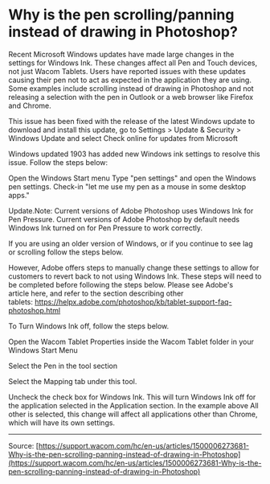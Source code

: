 # Why is the pen scrolling/panning instead of drawing in Photoshop?

Recent Microsoft Windows updates have made large changes in the settings for Windows Ink. These changes affect all Pen and Touch devices, not just Wacom Tablets. Users have reported issues with these updates causing their pen not to act as expected in the application they are using. Some examples include scrolling instead of drawing in Photoshop and not releasing a selection with the pen in Outlook or a web browser like Firefox and Chrome.


This issue has been fixed with the release of the latest Windows update to download and install this update, go to Settings > Update & Security > Windows Update and select Check online for updates from Microsoft


Windows updated 1903 has added new Windows ink settings to resolve this issue. Follow the steps below:

Open the Windows Start menu
Type "pen settings" and open the Windows pen settings.
Check-in "let me use my pen as a mouse in some desktop apps."



Update.Note: Current versions of Adobe Photoshop uses Windows Ink for Pen Pressure.
 Current versions of Adobe Photoshop by default needs Windows Ink turned on for Pen Pressure to work correctly.





If you are using an older version of Windows, or if you continue to see lag or scrolling follow the steps below. 


However, Adobe offers steps to manually change these settings to allow for customers to revert back to not using Windows Ink. These steps will need to be completed before following the steps below. Please see Adobe's article here, and refer to the section describing other tablets: https://helpx.adobe.com/photoshop/kb/tablet-support-faq-photoshop.html


To Turn Windows Ink off, follow the steps below.

Open the Wacom Tablet Properties inside the Wacom Tablet folder in your Windows Start Menu





Select the Pen in the tool section





Select the Mapping tab under this tool.





Uncheck the check box for Windows Ink. This will turn Windows Ink off for the application selected in the Application section. In the example above All other is selected, this change will affect all applications other than Chrome, which will have its own settings.

---
Source: [https://support.wacom.com/hc/en-us/articles/1500006273681-Why-is-the-pen-scrolling-panning-instead-of-drawing-in-Photoshop](https://support.wacom.com/hc/en-us/articles/1500006273681-Why-is-the-pen-scrolling-panning-instead-of-drawing-in-Photoshop)

